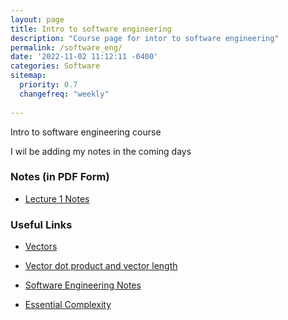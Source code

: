 ```yaml
---
layout: page
title: Intro to software engineering
description: "Course page for intor to software engineering"
permalink: /software_eng/
date: '2022-11-02 11:12:11 -0400'
categories: Software
sitemap:
  priority: 0.7
  changefreq: "weekly"
  
---
```

Intro to software engineering course


I wil be adding my notes in the coming days

### Notes (in PDF Form)

* [Lecture 1 Notes](/static/software-notes/Lesson1.pdf)

### Useful Links 

* [Vectors](https://www.khanacademy.org/math/algebra-home/alg-vectors)

* [Vector dot product and vector length](https://www.khanacademy.org/math/linear-algebra/vectors-and-spaces/dot-cross-products/v/vector-dot-product-and-vector-length)

* [Software Engineering Notes](https://cs.ccsu.edu/~stan/classes/CS410/Notes16/01-WhatIsSE.html)

* [Essential Complexity](https://www.infoq.com/presentations/complexity-distributed-behavior/)